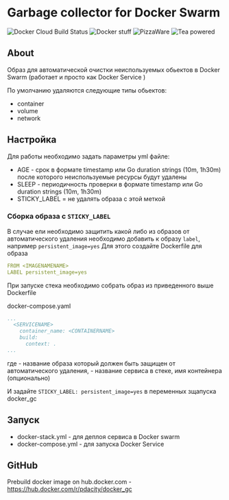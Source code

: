 # Garbage collector for Docker Swarm

![Docker Cloud Build Status](https://img.shields.io/docker/cloud/build/pdacity/docker_gc) 
![Docker stuff](https://img.shields.io/badge/%F0%9F%90%B3-useful%20stuff-lightgray) 
![PizzaWare](https://img.shields.io/badge/%F0%9F%8D%95-PizzaWare-orange) 
![Tea powered](https://img.shields.io/badge/%F0%9F%8D%B5-tea%20powered-yellowgreen)

## About 

Образ для автоматической очистки неиспользуемых обьектов в Docker Swarm (работает и просто как Docker Service )

По умолчанию удаляются следующие типы обьектов:
- container
- volume
- network

## Настройка 

Для работы необходимо задать параметры yml файле:

* AGE - срок в формате timestamp или Go duration strings (10m, 1h30m) после которого неиспользуемые ресурсы будут удалены
* SLEEP - периодичность проверки в формате timestamp или Go duration strings (10m, 1h30m)
* STICKY_LABEL = не удалять образа с этой меткой

### Сборка образа с `STICKY_LABEL`

В случае ели необходимо защитить какой либо из образов от автоматического удаления необходимо добавить к образу  `label`, например `persistent_image=yes` Для этого создайте Dockerfile для образа <IMAGENAME>

```yaml
FROM <IMAGENAMENAME>
LABEL persistent_image=yes
```

При запуске стека необходимо собрать образ из приведенного выше  Dockerfile

docker-compose.yaml
```yaml
...
  <SERVICENAME>
    container_name: <CONTAINERNAME>
    build:
      context: .
...

```
где <IMAGENAME> - название образа который должен быть защищен от автоматического удаления, <SERVICENAME> - название сервиса в стеке, <CONTAINERNAME> имя контейнера (опционально)

И задайте `STICKY_LABEL: persistent_image=yes` в переменных зщапуска docker_gc

## Запуск

* docker-stack.yml - для деплоя сервиса в  Docker swarm
* docker-compose.yml - для запуска Docker Service

## GitHub

Prebuild docker image on hub.docker.com - https://hub.docker.com/r/pdacity/docker_gc

